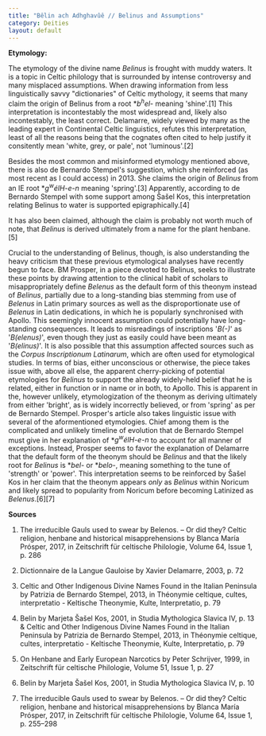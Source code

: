 ```yaml
---
title: "Bêlin ach Adhghavûê // Belinus and Assumptions"
category: Deities
layout: default
---
```


**Etymology:**

The etymology of the divine name *Belinus* is frought with muddy waters. It is a topic in Celtic philology that is surrounded by intense controversy and many misplaced assumptions. When drawing information from less linguistically savvy "dictionaries" of Celtic mythology, it seems that many claim the origin of Belinus from a root \**b<sup>h</sup>el-* meaning 'shine'.\[1] This interpretation is incontestably the most widespread and, likely also incontestably, the least correct. Delamarre, widely viewed by many as the leading expert in Continental Celtic linguistics, refutes this interpretation, least of all the reasons being that the cognates often cited to help justify it consitently mean 'white, grey, or pale', not 'luminous'.\[2]

Besides the most common and misinformed etymology mentioned above, there is also de Bernardo Stempel's suggestion, which she reinforced (as most recent as I could access) in 2013. She claims the origin of *Belinus* from an IE root \**g<sup>w</sup>élH-e-n* meaning 'spring'.\[3] Apparently, according to de Bernardo Stempel with some support among Šašel Kos, this interpretation relating Belinus to water is supported epigraphically.\[4]

It has also been claimed, although the claim is probably not worth much of note, that *Belinus* is derived ultimately from a name for the plant henbane.\[5]

Crucial to the understanding of Belinus, though, is also understanding the heavy criticism that these previous etymological analyses have recently begun to face. BM Prosper, in a piece devoted to Belinus, seeks to illustrate these points by drawing attention to the clinical habit of scholars to misappropriately define *Belenus* as the default form of this theonym instead of *Belinus*, partially due to a long-standing bias stemming from use of *Belenus* in Latin primary sources as well as the disproportionate use of *Belenus* in Latin dedications, in which he is popularly synchronised with Apollo. This seemingly innocent assumption could potentially have long-standing consequences. It leads to misreadings of inscriptions '*B(-)*' as '*B(elenus)*', even though they just as easily could have been meant as '*B(elinus)*'. It is also possible that this assumption affected sources such as the *Corpus Inscriptionum Latinarum*, which are often used for etymological studies. In terms of bias, either unconscious or otherwise, the piece takes issue with, above all else, the apparent cherry-picking of potential etymologies for *Belinus* to support the already widely-held belief that he is related, either in function or in name or in both, to Apollo. This is apparent in the, however unlikely, etymologization of the theonym as deriving ultimately from either 'bright', as is widely incorrectly believed, or from 'spring' as per de Bernardo Stempel. Prosper's article also takes linguistic issue with several of the aformentioned etymologies. Chief among them is the complicated and unlikely timeline of evolution that de Bernardo Stempel must give in her explanation of \**g<sup>w</sup>élH-e-n* to account for all manner of exceptions. Instead, Prosper seems to favor the explanation of Delamarre that the default form of the theonym should be *Belinus* and that the likely root for *Belinus* is \**bel-* or \**belo-*, meaning something to the tune of 'strength' or 'power'. This interpretation seems to be reinforced by Šašel Kos in her claim that the theonym appears *only* as *Belinus* within Noricum and likely spread to popularity from Noricum before becoming Latinized as *Belenus*.\[6]\[7]

**Sources**

1. The irreducible Gauls used to swear by Belenos. – Or did they? Celtic religion, henbane and historical misapprehensions by Blanca María Prósper, 2017, in Zeitschrift für celtische Philologie, Volume 64, Issue 1, p. 286

2. Dictionnaire de la Langue Gauloise by Xavier Delamarre, 2003, p. 72

3. Celtic and Other Indigenous Divine Names Found in the Italian Peninsula by Patrizia de Bernardo Stempel, 2013, in Théonymie celtique, cultes, interpretatio - Keltische Theonymie, Kulte, Interpretatio, p. 79

4. Belin by Marjeta Šašel Kos, 2001, in Studia Mythologica Slavica IV, p. 13 & Celtic and Other Indigenous Divine Names Found in the Italian Peninsula by Patrizia de Bernardo Stempel, 2013, in Théonymie celtique, cultes, interpretatio - Keltische Theonymie, Kulte, Interpretatio, p. 79

5. On Henbane and Early European Narcotics by Peter Schrijver, 1999, in Zeitschrift für celtische Philologie, Volume 51, Issue 1, p. 27

6. Belin by Marjeta Šašel Kos, 2001, in Studia Mythologica Slavica IV, p. 10

7. The irreducible Gauls used to swear by Belenos. – Or did they? Celtic religion, henbane and historical misapprehensions by Blanca María Prósper, 2017, in Zeitschrift für celtische Philologie, Volume 64, Issue 1, p. 255–298